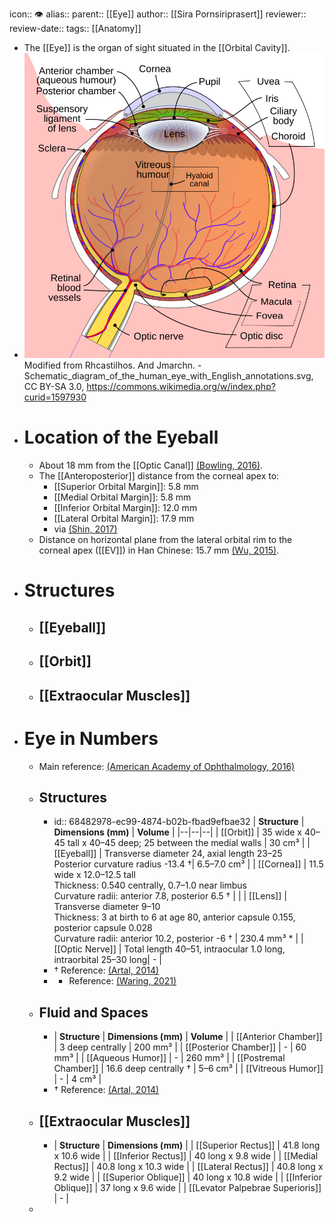 icon:: 👁️
alias::
parent:: [[Eye]] 
author:: [[Sira Pornsiriprasert]] 
reviewer::
review-date::
tags:: [[Anatomy]]

- The [[Eye]] is the organ of sight situated in the [[Orbital Cavity]].
- ![Schematic_diagram_of_the_human_eye_en.svg](../assets/Schematic_diagram_of_the_human_eye_en_1749557128681_0.svg)
  Modified from Rhcastilhos. And Jmarchn. - Schematic_diagram_of_the_human_eye_with_English_annotations.svg, CC BY-SA 3.0, https://commons.wikimedia.org/w/index.php?curid=1597930
- # Location of the Eyeball
	- About 18 mm from the [[Optic Canal]] [(Bowling, 2016)]([[References/bowlingKanskisClinicalOphthalmology2016]]).
	- The [[Anteroposterior]] distance from the corneal apex to:
		- [[Superior Orbital Margin]]: 5.8 mm
		- [[Medial Orbital Margin]]: 5.8 mm
		- [[Inferior Orbital Margin]]: 12.0 mm
		- [[Lateral Orbital Margin]]: 17.9 mm
		- via [(Shin, 2017)]([[References/shinThreedimensionalTopographicRelationships2017]])
	- Distance on horizontal plane from the lateral orbital rim to the corneal apex ([[EV]]) in Han Chinese: 15.7 mm [(Wu, 2015)]([[References/wuNormalValuesHertel2015]]).
- # Structures
	- ## [[Eyeball]]
	- ## [[Orbit]]
	- ## [[Extraocular Muscles]]
- # Eye in Numbers
	- Main reference: [(American Academy of Ophthalmology, 2016)]([[References/americanacademyofophthalmologyFundamentalsPrinciplesOphthalmology2016]])
	- ## Structures
		- id:: 68482978-ec99-4874-b02b-fbad9efbae32
		  | **Structure**     | **Dimensions (mm)**   |    **Volume**      |
		  |--|--|--|
		  | [[Orbit]]  | 35 wide x 40–45 tall x 40–45 deep; 25 between the medial walls                                                                 | 30 cm³ |
		  | [[Eyeball]]        | Transverse diameter 24, axial length 23–25 <br />Posterior curvature radius -13.4 †| 6.5–7.0 cm³ |
		  | [[Cornea]]      | 11.5 wide x 12.0–12.5 tall <br />Thickness: 0.540 centrally, 0.7–1.0 near limbus <br /> Curvature radii: anterior 7.8, posterior 6.5 † |                                |
		  | [[Lens]]      | Transverse diameter 9–10 <br />Thickness: 3 at birth to 6 at age 80, anterior capsule 0.155, posterior capsule 0.028 <br />Curvature radii: anterior 10.2, posterior -6 † | 230.4 mm³ *                    |
		  | [[Optic Nerve]]           | Total length 40–51, intraocular 1.0 long, intraorbital 25–30 long| -                              |
		- † Reference: [(Artal, 2014)]([[References/artalOpticsEyeIts2014]])
		- * Reference: [(Waring, 2021)]([[References/waringCorrelationIntraoperativeOptical2021]])
	- ## Fluid and Spaces
		- | **Structure**         | **Dimensions (mm)**                                                                                              | **Volume**                     |
		  | [[Anterior Chamber]]       | 3 deep centrally                                                                                                 | 200 mm³                        |
		  | [[Posterior Chamber]]     | -                                                                                                                | 60 mm³                         |
		  | [[Aqueous Humor]]         | -                                                                                                                | 260 mm³                        |
		  | [[Postremal Chamber]]     | 16.6 deep centrally †                                                                                            | 5–6 cm³                        |
		  | [[Vitreous Humor]]        | -                                                                                                                | 4 cm³                          |
		- † Reference: [(Artal, 2014)]([[References/artalOpticsEyeIts2014]])
	- ## [[Extraocular Muscles]]
		- | **Structure**         | **Dimensions (mm)**              | 
		  | [[Superior Rectus]]      | 41.8 long x 10.6 wide               | 
		  | [[Inferior Rectus]]        | 40 long x 9.8 wide                   | 
		  | [[Medial Rectus]]         | 40.8 long x 10.3 wide              | 
		  | [[Lateral Rectus]]         | 40.8 long x 9.2 wide                | 
		  | [[Superior Oblique]]     | 40 long x 10.8 wide                 |
		  | [[Inferior Oblique]]      | 37 long x 9.6 wide                     |
		  | [[Levator Palpebrae Superioris]] | - |
	-